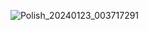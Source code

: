 ![Polish_20240123_003717291](https://github.com/Mr-Banana-2045/java-DOS/assets/109140672/b241491c-6536-4436-8090-bfb303b48f17)
